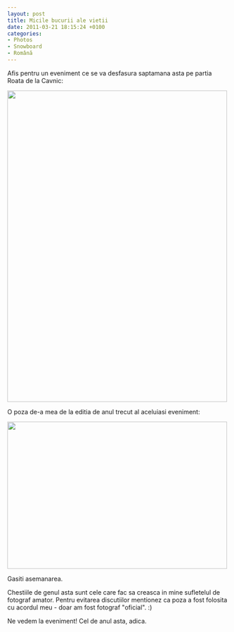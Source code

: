 ```yaml
---
layout: post
title: Micile bucurii ale vietii
date: 2011-03-21 18:15:24 +0100
categories:
- Photos
- Snowboard
- Română
---
```

Afis pentru un eveniment ce se va desfasura saptamana asta pe partia Roata de la Cavnic:

<img class="alignnone size-full wp-image-1189" title="Mountain Dew North vs. South" src="http://www.rusiczki.net/wp-content/uploads/2011/03/mountain-dew-north-vs-south-500x707.jpg" alt="" width="500" height="707" style="padding:0"/>

O poza de-a mea de la editia de anul trecut al aceluiasi eveniment:

<a href="http://www.flickr.com/photos/janos/4476316257/"><img class="alignnone" title="Flo" src="http://farm5.static.flickr.com/4038/4476316257_0e863b7d64.jpg" alt="" width="500" height="334" style="padding:0" /></a>

Gasiti asemanarea.

Chestiile de genul asta sunt cele care fac sa creasca in mine sufletelul de fotograf amator. Pentru evitarea discutiilor mentionez ca poza a fost folosita cu acordul meu - doar am fost fotograf "oficial". :)

Ne vedem la eveniment! Cel de anul asta, adica.

